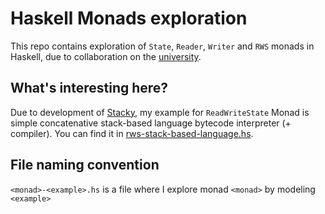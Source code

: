 # Haskell Monads exploration

This repo contains exploration of `State`, `Reader`, `Writer` and `RWS` monads in Haskell, due to collaboration on the [university](https://amu.edu.pl/en).

## What's interesting here?

Due to development of [Stacky](https://github.com/RobertBendun/stacky), my example for `ReadWriteState` Monad is simple concatenative stack-based language bytecode interpreter (+ compiler). You can find it in [rws-stack-based-language.hs](./rws-stack-based-language.hs).

## File naming convention

`<monad>-<example>.hs` is a file where I explore monad `<monad>` by modeling `<example>`
